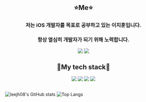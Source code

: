 

<div align=center>
<h2>⭐Me⭐</h2>
  <h3>저는 iOS 개발자를 목표로 공부하고 있는 이지훈입니다.</h3>
  <h3>항상 열심히 개발자가 되기 위해 노력합니다.</h3>
  <a href="https://www.instagram.com/ejhxx__oo/"><img src="https://img.shields.io/badge/Instagram-ff69b4?style=plastic&logo=Instagram&logoColor=black"/></a> 
   <img src="https://img.shields.io/badge/leejh080628@naver.com-EA4305?style=flat-square&logo=Gmail&logoColor=black">  
<h2>📖My tech stack📖</h2>
<img src="https://img.shields.io/badge/c-00599C?style=for-the-badge&logo=c%2B%2B&logoColor=black">
<img src="https://img.shields.io/badge/-javascript-F7DF1E?style=for-the-badge&logo=javascript&logoColor=black">
<img src="https://img.shields.io/badge/-react-61DAFB?style=for-the-badge&logo=react&logoColor=black">
<img src="https://img.shields.io/badge/-swift-F05138?style=for-the-badge&logo=swift&logoColor=black">
</div>
<br>

![leejh08's GitHub stats](https://github-readme-stats.vercel.app/api?username=leejh08&show_icons=true&theme=radical)
![Top Langs](https://github-readme-stats.vercel.app/api/top-langs/?username=leejh08&layout=compact&theme=dracula)
